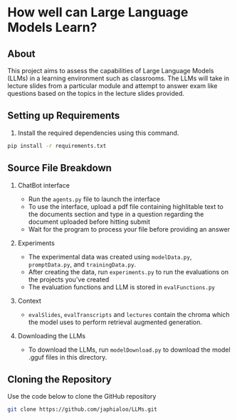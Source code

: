 # How well can Large Language Models Learn?

## About
This project aims to assess the capabilities of Large Language Models (LLMs) in a learning environment such as classrooms. The LLMs will take in lecture slides from a particular module and attempt to answer exam like questions based on the topics in the lecture slides provided. 

## Setting up Requirements 
1. Install the required dependencies using this command. 
```sh
pip install -r requirements.txt
```

## Source File Breakdown
1. ChatBot interface
    - Run the `agents.py` file to launch the interface
    - To use the interface, upload a pdf file containing highlitable text to the documents section and type in a question regarding the document uploaded before hitting submit
    - Wait for the program to process your file before providing an answer

2. Experiments
    - The experimental data was created using `modelData.py`, `promptData.py`, and `trainingData.py`.
    - After creating the data, run `experiments.py` to run the evaluations on the projects you've created 
    - The evaluation functions and LLM is stored in `evalFunctions.py`

3. Context
    - `evalSlides`, `evalTranscripts` and `lectures` contain the chroma which the model uses to perform retrieval augmented generation. 

4. Downloading the LLMs
    - To download the LLMs, run `modelDownload.py` to download the model .gguf files in this directory. 

## Cloning the Repository
Use the code below to clone the GitHub repository
```sh
git clone https://github.com/japhialoo/LLMs.git
```